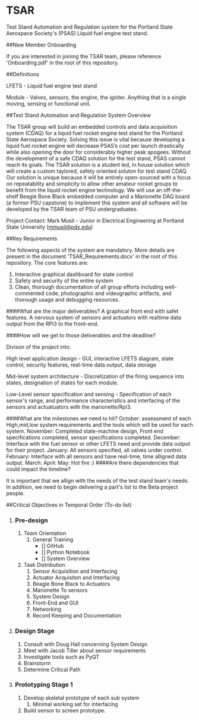 # TSAR
Test Stand Automation and Regulation system for the Portland State Aerospace Society's (PSAS) Liquid fuel engine test stand.

##New Member Onboarding

If you are interested in joining the TSAR team, please reference 'Onboarding.pdf' in the root of this repository. 

##Definitions

LFETS - Liquid fuel engine test stand

Module - Valves, sensors, the engine, the igniter. Anything that is a single moving, sensing or functional unit.

##Test Stand Automation and Regulation System Overview

The TSAR group will build an embedded controls and data acquisition system (CDAQ) for a liquid fuel rocket engine test stand for the Portland State Aerospace Society. Solving this issue is vital because developing a liquid fuel rocket engine will decrease PSAS’s cost per launch drastically while also opening the door for considerably higher peak apogees. Without the development of a safe CDAQ solution for the test stand, PSAS cannot reach its goals. The TSAR solution is a student led, in house solution which will create a custom taylored, safety oriented soluton for test stand CDAQ. Our solution is unique because it will be entirely open-sourced with a focus on repeatability and simplicity to allow other amateur rocket groups to benefit from the liquid rocket engine technology. We will use an off-the-shelf Beagle Bone Black embedded computer and a Marionette DAQ board (a former PSU capstone) to implement this system and all software will be developed by the TSAR team of PSU undergraduates.

Project Contact: Mark Musil - Junior in Electrical Engineering at Portland State University (mmusil@pdx.edu)

##Key Requirements

The following aspects of the system are mandatory. More details are present in the document 'TSAR_Requirements.docx' in the root of this repository. The core features are:

1. Interactive graphical dashboard for state control
2. Safety and security of the entire system
3. Clean, thorough documentation of all group efforts including well-commented code, photographic and videographic artifacts, and thorough usage and debugging resources. 


####What are the major deliverables?
A graphical front end with safet features. A nervous system of sensors and actuators with realtime data output from the RPi3 to the front-end.

####How will we get to those deliverables and the deadline?

Divison of the project into: 

High level application design - GUI, interactive LFETS diagram, state control, security features, real-time data output, data storage

Mid-level system architecture - Discretization of the firing sequence into states, designation of states for each module.

Low-Level sensor specification and sensing - Specification of each sensor's range, and performance characteristics and interfacing of the sensors and actuatuators with the marionette/Rpi3.

####What are the milestones we need to hit?
October: assessment of each High,mid,low system requirements and the tools which will be used for each system.
November: Completed state-machine design, Front end specifications completed, sensor specifications completed.
December: Interface with the fuel sensor or other LFETS need and provide data output for their project.
January: All sensors specified, all valves under control.
February: Interface with all sensors and have real-time, time alligned data output.
March: 
April:
May: Hot fire :)
####Are there dependencies that could impact the timeline?

It is important that we allign with the needs of the test stand team's needs. In addition, we need to begin delivering a part's list to the Beta project people. 

##Critical Objectives in Temporal Order (To-do list)

1. ### Pre-design
	1. Team Orientation
		1. General Training
			- [] GitHub
			- [] Python Notebook
			- [] System Overview
	2. Task Distribution
		1. Sensor Acquisition and Interfacing
		2. Actuator Acquisiton and Interfacing 
		3. Beagle Bone Black to Actuators
		4. Marionette To sensors
		5. System Design 
		6. Front-End and GUI
		7. Networking
		8. Record Keeping and Documentation
2. ### Design Stage
	1. Consult with Doug Hall concerning System Design
	2. Meet with Jacob Tiller about sensor requirements
	3. Investigate tools such as PyQT
	4. Brainstorm
	5. Determine Critical Path
3. ### Prototyping Stage 1
	1. Develop skeletal prototype of each sub system
		1. Minimal working set for interfacing
	2. Build sensor to screen prototype. 

